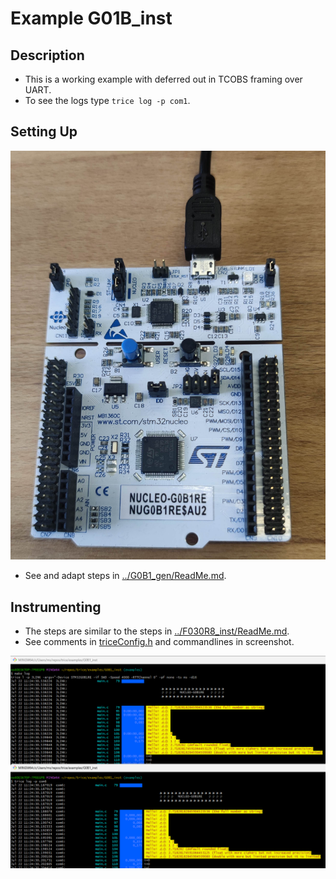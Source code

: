 # Example G01B_inst

## Description

- This is a working example with deferred out in TCOBS framing over UART.
- To see the logs type `trice log -p com1`.

## Setting Up

![x](./IMG_20240722.jpg)
- See and adapt steps in [../G0B1_gen/ReadMe.md](../G0B1_gen/ReadMe.md).

## Instrumenting

- The steps are similar to the steps in [../F030R8_inst/ReadMe.md](../F030R8_inst/ReadMe.md).
- See comments in [triceConfig.h](./Core/Inc/triceConfig.h) and commandlines in screenshot.

![x](./2024-07-22.png)
